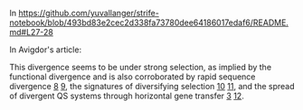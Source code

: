 In https://github.com/yuvallanger/strife-notebook/blob/493bd83e2cec2d338fa73780dee64186017edaf6/README.md#L27-28

In Avigdor's article:

This divergence seems to be under strong selection, as implied by the functional divergence and is also corroborated by rapid sequence divergence [8] [9], the signatures of diversifying selection [10] [11], and the spread of divergent QS systems through horizontal gene transfer [3] [12].

[3]: <http://www.ncbi.nlm.nih.gov/pubmed/11133937> "Whatmore AM, Barcus VA, Dowson CG. Genetic diversity of the streptococcal competence (com) gene locus. J Bacteriol. 1999;181:3144–3154."
[8]: <http://www.ncbi.nlm.nih.gov/pubmed/10322016> "Tortosa P, et al. Specificity and genetic polymorphism of the Bacillus competence quorum-sensing system. J Bacteriol. 2001;183:451–460."
[9]: <http://www.ncbi.nlm.nih.gov/pubmed/11807079> "Dufour P, et al. High genetic variability of the agr locus in Staphylococcus species. J Bacteriol. 2002;184:1180–1186."
[10]: <http://www.ncbi.nlm.nih.gov/pubmed/14679219> "Ansaldi M, Dubnau D. Diversifying selection at the Bacillus quorum-sensing locus and determinants of modification specificity during synthesis of the ComX pheromone. J Bacteriol. 2004;186:15–21."
[11]: <http://www.ncbi.nlm.nih.gov/pubmed/16923913> "Ichihara H, Kuma K-i, Toh H. Positive selection in the ComC-ComD system of streptococcal species. J Bacteriol. 2006;188:6429–6434."
[12]: <http://www.ncbi.nlm.nih.gov/pubmed/12067344> "Ansaldi M, Marolt D, Stebe T, Mandic-Mulec I, Dubnau D. Specific activation of the Bacillus quorum sensing systems by isoprenylated pheromone variants. Mol Microbiol. 2002;44:1561–1573."
